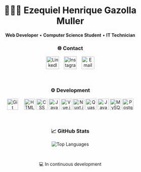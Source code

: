 <h1 align="center">👨🏻‍💻 Ezequiel Henrique Gazolla Muller</h1>

<p align="center">
  <strong>Web Developer</strong> • <strong>Computer Science Student</strong> • <strong>IT Technician</strong>
</p>

<h3 align="center">🌐 Contact</h3>

<p align="center">
  <a href="https://www.linkedin.com/in/ezequielhgmuller/" target="_blank" style="text-decoration: none;">
    <img src="https://cdn.jsdelivr.net/gh/devicons/devicon/icons/linkedin/linkedin-original.svg" width="40px" alt="LinkedIn" />
  </a>
  &nbsp;&nbsp;
  <a href="https://www.instagram.com/ezequielmuller__" target="_blank" style="text-decoration: none;">
    <img src="https://cdn-icons-png.flaticon.com/512/174/174855.png" width="40px" alt="Instagram" />
  </a>
  &nbsp;&nbsp;
  <a href="mailto:zikimuller017@gmail.com" target="_blank" style="text-decoration: none;">
    <img src="https://cdn-icons-png.flaticon.com/512/732/732200.png" width="40px" alt="Email" />
  </a>
</p>

<br/>

<h3 align="center" >⚙️ Development</h3>

<p align="center">
  <img alt="Git" title="Git" width="35px" style="margin-right:15px;" src="https://cdn.jsdelivr.net/gh/devicons/devicon/icons/git/git-original.svg"/>
  <img src="https://cdn.jsdelivr.net/gh/devicons/devicon/icons/html5/html5-original.svg" width="35px" alt="HTML"  title="HTML" />
  <img src="https://cdn.jsdelivr.net/gh/devicons/devicon/icons/css3/css3-original.svg" width="35px" alt="CSS"  title="CSS"/>
  <img src="https://cdn.jsdelivr.net/gh/devicons/devicon/icons/javascript/javascript-original.svg" width="35px" alt="JavaScript"  title="JavaScript"/>
  <img src="https://cdn.jsdelivr.net/gh/devicons/devicon/icons/vuejs/vuejs-original.svg" width="35px" alt="Vue.js"  title="Vue.js"/>
  <img src="https://cdn.jsdelivr.net/gh/devicons/devicon/icons/nuxtjs/nuxtjs-original.svg" width="35px" alt="Nuxt.js"  title="Nuxt.js" />
    <img src="https://cdn.jsdelivr.net/gh/devicons/devicon/icons/quasar/quasar-original.svg" width="35px" alt="Quasar"  title="Quasar"/>
  <img src="https://cdn.jsdelivr.net/gh/devicons/devicon/icons/java/java-original.svg" width="35px" alt="Java"  title="Java (Básico)" />
  <img src="https://cdn.jsdelivr.net/gh/devicons/devicon/icons/mysql/mysql-original.svg" width="35px" alt="MySQL"  title="MySQL" />
  <img src="https://cdn.jsdelivr.net/gh/devicons/devicon/icons/postgresql/postgresql-original.svg" width="35px" alt="PostgreSQL"  title="PostgreSQL"/>
</p>

<br/>

<h3 align="center">📈 GitHub Stats</h3>

<p align="center">
  <img src="https://github-readme-stats.vercel.app/api/top-langs/?username=ezequielmuller&layout=compact&theme=radical" alt="Top Languages"/>
</p>

<br/>

<p align="center">
  💻 In continuous development
</p>
